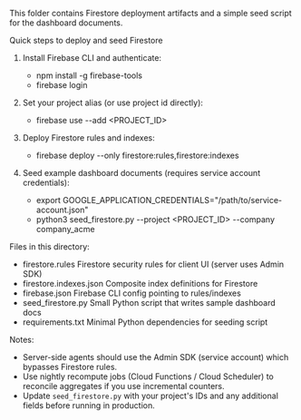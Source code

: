 This folder contains Firestore deployment artifacts and a simple seed script for the dashboard documents.

Quick steps to deploy and seed Firestore

1. Install Firebase CLI and authenticate:
   - npm install -g firebase-tools
   - firebase login

2. Set your project alias (or use project id directly):
   - firebase use --add <PROJECT_ID>

3. Deploy Firestore rules and indexes:
   - firebase deploy --only firestore:rules,firestore:indexes

4. Seed example dashboard documents (requires service account credentials):
   - export GOOGLE_APPLICATION_CREDENTIALS="/path/to/service-account.json"
   - python3 seed_firestore.py --project <PROJECT_ID> --company company_acme

Files in this directory:
- firestore.rules          Firestore security rules for client UI (server uses Admin SDK)
- firestore.indexes.json   Composite index definitions for Firestore
- firebase.json            Firebase CLI config pointing to rules/indexes
- seed_firestore.py        Small Python script that writes sample dashboard docs
- requirements.txt         Minimal Python dependencies for seeding script

Notes:
- Server-side agents should use the Admin SDK (service account) which bypasses Firestore rules.
- Use nightly recompute jobs (Cloud Functions / Cloud Scheduler) to reconcile aggregates if you use incremental counters.
- Update `seed_firestore.py` with your project's IDs and any additional fields before running in production.
